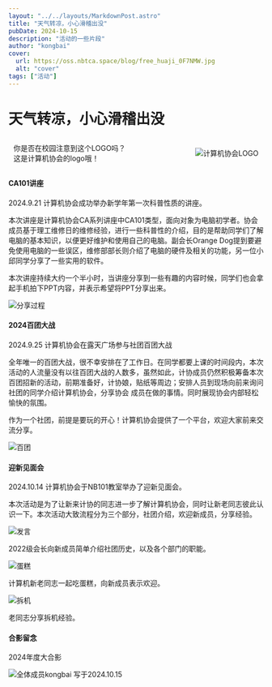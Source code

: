 ```yaml
---
layout: "../../layouts/MarkdownPost.astro"
title: "天气转凉，小心滑稽出没"
pubDate: 2024-10-15
description: "活动的一些片段"
author: "kongbai"
cover:
  url: https://oss.nbtca.space/blog/free_huaji_0F7NMW.jpg
  alt: "cover"
tags: ["活动"]
---
```




# 天气转凉，小心滑稽出没

<div style="display: flex; align-items: center; justify-content: space-between; padding: 10px;  margin: 0 auto;">
  <div>
    你是否在校园注意到这个LOGO吗？
    <br/>
    这是计算机协会的logo哦！
  </div>
  <img style="max-width: 150px; height: auto;" src="https://oss.nbtca.space/CA-logo.svg" alt="计算机协会LOGO"/>
</div>




#### CA101讲座

2024.9.21  计算机协会成功举办新学年第一次科普性质的讲座。

本次讲座是计算机协会CA系列讲座中CA101类型，面向对象为电脑初学者。协会成员基于理工维修日的维修经验，进行一些科普性的介绍，目的是帮助同学们了解电脑的基本知识，以便更好维护和使用自己的电脑。副会长Orange Dog提到要避免使用电脑的一些误区，维修部部长则介绍了电脑的硬件及相关的功能，另一位小邱同学分享了一些实用的软件。

本次讲座持续大约一个半小时，当讲座分享到一些有趣的内容时候，同学们也会拿起手机拍下PPT内容，并表示希望将PPT分享出来。



![分享过程](./_assets/post20241016/ca101.jpg)

#### 2024百团大战

2024.9.25   计算机协会在露天广场参与社团百团大战

全年唯一的百团大战，很不幸安排在了工作日。在同学都要上课的时间段内，本次活动的人流量没有以往百团大战的人数多，虽然如此，计协成员仍然积极筹备本次百团招新的活动，前期准备好，计协娘，贴纸等周边；安排人员到现场向前来询问社团的同学介绍计算机协会，分享协会 成员在做的事情。同时展现协会内部轻松愉快的氛围。

作为一个社团，前提是要玩的开心！计算机协会提供了一个平台，欢迎大家前来交流分享。

![百团](./_assets/post20241016/百团.jpg)

#### 迎新见面会

2024.10.14 计算机协会于NB101教室举办了迎新见面会。

本次活动是为了让新来计协的同志进一步了解计算机协会，同时让新老同志彼此认识一下。本次活动大致流程分为三个部分，社团介绍，欢迎新成员，分享经验。



![发言](./_assets/post20241016/lyy.jpg)

2022级会长向新成员简单介绍社团历史，以及各个部门的职能。

![蛋糕](./_assets/post20241016/cake.jpg)


计算机新老同志一起吃蛋糕，向新成员表示欢迎。

![拆机](./_assets/post20241016/DSCF7794.jpg)

老同志分享拆机经验。

#### 合影留念

2024年度大合影

![全体成员](./_assets/post20241016/DSCF7849.jpg)kongbai 写于2024.10.15